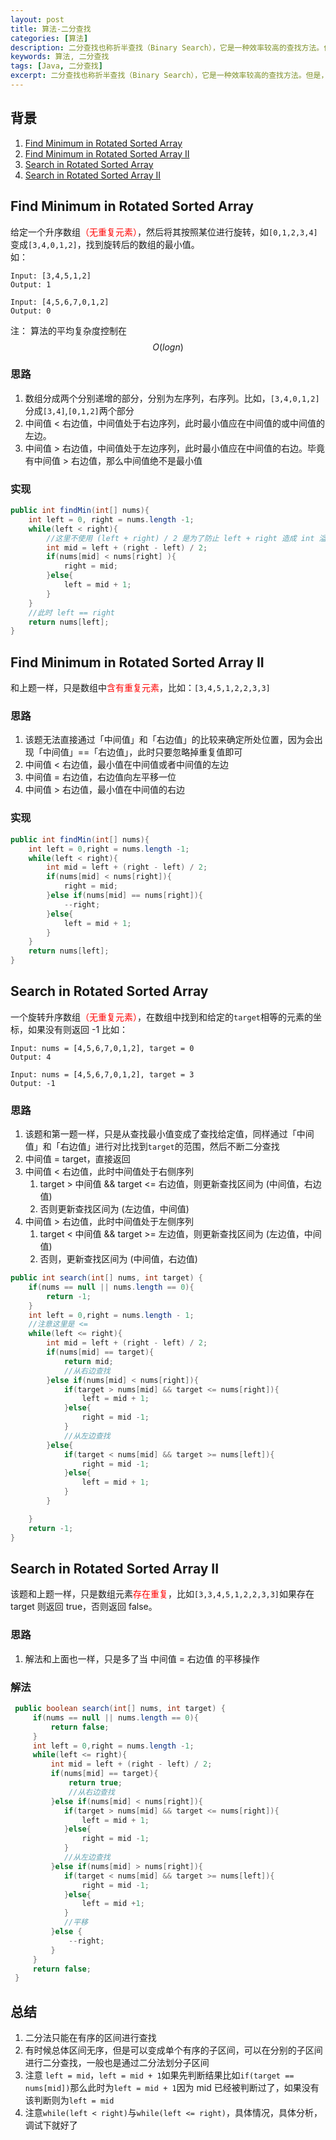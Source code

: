 ```yaml
---
layout: post
title: 算法-二分查找
categories: [算法]
description: 二分查找也称折半查找（Binary Search），它是一种效率较高的查找方法。但是，折半查找要求线性表必须采用顺序存储结构，而且表中元素按关键字有序排列。 
keywords: 算法, 二分查找
tags: [Java, 二分查找]
excerpt: 二分查找也称折半查找（Binary Search），它是一种效率较高的查找方法。但是，折半查找要求线性表必须采用顺序存储结构，而且表中元素按关键字有序排列。 
---
```


## 背景
1. [Find Minimum in Rotated Sorted Array][href1]
1. [Find Minimum in Rotated Sorted Array II][href4]
1. [Search in Rotated Sorted Array][href2]
1. [Search in Rotated Sorted Array II][href3]

## Find Minimum in Rotated Sorted Array
给定一个升序数组<font color="red">（无重复元素）</font>，然后将其按照某位进行旋转，如```[0,1,2,3,4]```变成```[3,4,0,1,2]```，找到旋转后的数组的最小值。  
如：  
```
Input: [3,4,5,1,2] 
Output: 1

Input: [4,5,6,7,0,1,2]
Output: 0
```

注： 算法的平均复杂度控制在$$O(logn)$$

### 思路
1. 数组分成两个分别递增的部分，分别为左序列，右序列。比如，```[3,4,0,1,2]```分成```[3,4]```,```[0,1,2]```两个部分
1. 中间值 < 右边值，中间值处于右边序列，此时最小值应在中间值的或中间值的左边。
1. 中间值 > 右边值，中间值处于左边序列，此时最小值应在中间值的右边。毕竟有中间值 > 右边值，那么中间值绝不是最小值  


### 实现
```java
public int findMin(int[] nums){
    int left = 0, right = nums.length -1;
    while(left < right){
        //这里不使用 (left + right) / 2 是为了防止 left + right 造成 int 溢出
        int mid = left + (right - left) / 2;
        if(nums[mid] < nums[right] ){
            right = mid;
        }else{
            left = mid + 1;
        }
    }
    //此时 left == right
    return nums[left];
}
```

## Find Minimum in Rotated Sorted Array II
和上题一样，只是数组中<font color="red">含有重复元素</font>，比如：```[3,4,5,1,2,2,3,3]```

### 思路
1. 该题无法直接通过「中间值」和「右边值」的比较来确定所处位置，因为会出现「中间值」==「右边值」，此时只要忽略掉重复值即可
1. 中间值 < 右边值，最小值在中间值或者中间值的左边
1. 中间值 = 右边值，右边值向左平移一位
1. 中间值 > 右边值，最小值在中间值的右边


### 实现
```java
public int findMin(int[] nums){
    int left = 0,right = nums.length -1;
    while(left < right){
        int mid = left + (right - left) / 2;
        if(nums[mid] < nums[right]){
            right = mid;
        }else if(nums[mid] == nums[right]){
            --right;
        }else{
            left = mid + 1;
        }
    }
    return nums[left];
}
```


##  Search in Rotated Sorted Array
一个旋转升序数组<font color="red">（无重复元素）</font>，在数组中找到和给定的```target```相等的元素的坐标，如果没有则返回 -1
比如：  
```
Input: nums = [4,5,6,7,0,1,2], target = 0
Output: 4

Input: nums = [4,5,6,7,0,1,2], target = 3
Output: -1
```

### 思路
1. 该题和第一题一样，只是从查找最小值变成了查找给定值，同样通过「中间值」和「右边值」进行对比找到```target```的范围，然后不断二分查找
1. 中间值 = target，直接返回
1. 中间值 < 右边值，此时中间值处于右侧序列
    1. target > 中间值 && target <= 右边值，则更新查找区间为 (中间值，右边值)
    1. 否则更新查找区间为 (左边值，中间值)
1. 中间值 > 右边值，此时中间值处于左侧序列
    1. target < 中间值 && target >= 左边值，则更新查找区间为 (左边值，中间值)
    1. 否则，更新查找区间为 (中间值，右边值)

```java
public int search(int[] nums, int target) {
    if(nums == null || nums.length == 0){
        return -1;
    }
    int left = 0,right = nums.length - 1;
    //注意这里是 <=
    while(left <= right){
        int mid = left + (right - left) / 2;
        if(nums[mid] == target){
            return mid;
            //从右边查找
        }else if(nums[mid] < nums[right]){
            if(target > nums[mid] && target <= nums[right]){
                left = mid + 1;
            }else{
                right = mid -1;
            }
            //从左边查找
        }else{
            if(target < nums[mid] && target >= nums[left]){
                right = mid -1;
            }else{
                left = mid + 1;
            }
        }

    }
    return -1;
}
```

##  Search in Rotated Sorted Array II
该题和上题一样，只是数组元素<font color="red">存在重复</font>，比如```[3,3,4,5,1,2,2,3,3]```如果存在 target 则返回 true，否则返回 false。

### 思路
1. 解法和上面也一样，只是多了当 中间值 = 右边值 的平移操作

### 解法
```java
 public boolean search(int[] nums, int target) {
     if(nums == null || nums.length == 0){
         return false;
     }
     int left = 0,right = nums.length -1;
     while(left <= right){
         int mid = left + (right - left) / 2;
         if(nums[mid] == target){
             return true;
             //从右边查找
         }else if(nums[mid] < nums[right]){
            if(target > nums[mid] && target <= nums[right]){
                left = mid + 1;
            }else{
                right = mid -1;
            }
            //从左边查找
         }else if(nums[mid] > nums[right]){
            if(target < nums[mid] && target >= nums[left]){
                right = mid -1;
            }else{
                left = mid +1;
            }
            //平移
         }else {
             --right;
         }
     }
     return false;
 }
```

## 总结
1. 二分法只能在有序的区间进行查找
1. 有时候总体区间无序，但是可以变成单个有序的子区间，可以在分别的子区间进行二分查找，一般也是通过二分法划分子区间
1. 注意 ```left = mid```，```left = mid + 1```如果先判断结果比如```if(target == nums[mid])```那么此时为```left = mid + 1```因为 mid 已经被判断过了，如果没有该判断则为```left = mid```
1. 注意```while(left < right)```与```while(left <= right)```，具体情况，具体分析，调试下就好了



[href1]: https://leetcode.com/problems/find-minimum-in-rotated-sorted-array/description/
[href2]: https://leetcode.com/problems/search-in-rotated-sorted-array/description/
[href3]: https://leetcode.com/problems/search-in-rotated-sorted-array-ii/description/
[href4]: https://leetcode.com/problems/find-minimum-in-rotated-sorted-array-ii/description/
